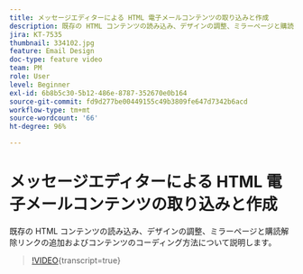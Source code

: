 ```yaml
---
title: メッセージエディターによる HTML 電子メールコンテンツの取り込みと作成
description: 既存の HTML コンテンツの読み込み、デザインの調整、ミラーページと購読解除リンクの追加およびコンテンツのコーディング方法について説明します。
jira: KT-7535
thumbnail: 334102.jpg
feature: Email Design
doc-type: feature video
team: PM
role: User
level: Beginner
exl-id: 6b8b5c30-5b12-486e-8787-352670e0b164
source-git-commit: fd9d277be00449155c49b3809fe647d7342b6acd
workflow-type: tm+mt
source-wordcount: '66'
ht-degree: 96%

---
```


# メッセージエディターによる HTML 電子メールコンテンツの取り込みと作成

既存の HTML コンテンツの読み込み、デザインの調整、ミラーページと購読解除リンクの追加およびコンテンツのコーディング方法について説明します。

>[!VIDEO](https://video.tv.adobe.com/v/334102?quality=12&learn=on){transcript=true}
